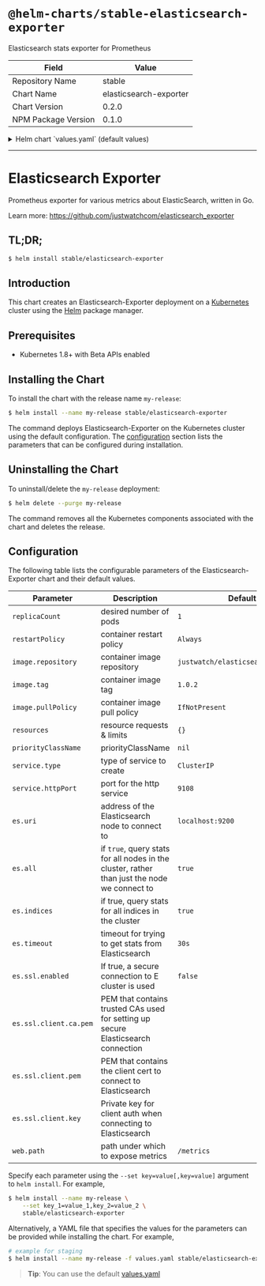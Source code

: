 # `@helm-charts/stable-elasticsearch-exporter`

Elasticsearch stats exporter for Prometheus

| Field               | Value                  |
| ------------------- | ---------------------- |
| Repository Name     | stable                 |
| Chart Name          | elasticsearch-exporter |
| Chart Version       | 0.2.0                  |
| NPM Package Version | 0.1.0                  |

<details>

<summary>Helm chart `values.yaml` (default values)</summary>

```yaml
## number of exporter instances
##
replicaCount: 1

## restart policy for all containers
##
restartPolicy: Always

image:
  repository: justwatch/elasticsearch_exporter
  tag: 1.0.2
  pullPolicy: IfNotPresent

resources:
  {}
  # requests:
  #   cpu: 100m
  #   memory: 128Mi
  # limits:
  #   cpu: 100m
  #   memory: 128Mi

priorityClassName: ''

service:
  type: ClusterIP
  httpPort: 9108
  annotations: {}

es:
  ## Address (host and port) of the Elasticsearch node we should connect to.
  ## This could be a local node (localhost:9200, for instance), or the address
  ## of a remote Elasticsearch server. When basic auth is needed,
  ## specify as: <proto>://<user>:<password>@<host>:<port>. e.g., http://admin:pass@localhost:9200.
  ##
  uri: localhost:9200

  ## If true, query stats for all nodes in the cluster, rather than just the
  ## node we connect to.
  ##
  all: true

  ## If true, query stats for all indices in the cluster.
  ##
  indices: true

  ## Timeout for trying to get stats from Elasticsearch. (ex: 20s)
  ##
  timeout: 30s

  ssl:
    ## If true, a secure connection to ES cluster is used (requires SSL certs below)
    ##
    enabled: false

    ca:
      ## PEM that contains trusted CAs used for setting up secure Elasticsearch connection
      ##
      # pem:

    client:
      ## PEM that contains the client cert to connect to Elasticsearch.
      ##
      # pem:
      ## Private key for client auth when connecting to Elasticsearch
      ##
      # key:

web:
  ## Path under which to expose metrics.
  ##
  path: /metrics
```

</details>

---

# Elasticsearch Exporter

Prometheus exporter for various metrics about ElasticSearch, written in Go.

Learn more: https://github.com/justwatchcom/elasticsearch_exporter

## TL;DR;

```bash
$ helm install stable/elasticsearch-exporter
```

## Introduction

This chart creates an Elasticsearch-Exporter deployment on a [Kubernetes](http://kubernetes.io)
cluster using the [Helm](https://helm.sh) package manager.

## Prerequisites

- Kubernetes 1.8+ with Beta APIs enabled

## Installing the Chart

To install the chart with the release name `my-release`:

```bash
$ helm install --name my-release stable/elasticsearch-exporter
```

The command deploys Elasticsearch-Exporter on the Kubernetes cluster using the default configuration. The [configuration](#configuration) section lists the parameters that can be configured during installation.

## Uninstalling the Chart

To uninstall/delete the `my-release` deployment:

```bash
$ helm delete --purge my-release
```

The command removes all the Kubernetes components associated with the chart and deletes the release.

## Configuration

The following table lists the configurable parameters of the Elasticsearch-Exporter chart and their default values.

| Parameter              | Description                                                                                  | Default                            |
| ---------------------- | -------------------------------------------------------------------------------------------- | ---------------------------------- |
| `replicaCount`         | desired number of pods                                                                       | `1`                                |
| `restartPolicy`        | container restart policy                                                                     | `Always`                           |
| `image.repository`     | container image repository                                                                   | `justwatch/elasticsearch_exporter` |
| `image.tag`            | container image tag                                                                          | `1.0.2`                            |
| `image.pullPolicy`     | container image pull policy                                                                  | `IfNotPresent`                     |
| `resources`            | resource requests & limits                                                                   | `{}`                               |
| `priorityClassName`    | priorityClassName                                                                            | `nil`                              |
| `service.type`         | type of service to create                                                                    | `ClusterIP`                        |
| `service.httpPort`     | port for the http service                                                                    | `9108`                             |
| `es.uri`               | address of the Elasticsearch node to connect to                                              | `localhost:9200`                   |
| `es.all`               | if `true`, query stats for all nodes in the cluster, rather than just the node we connect to | `true`                             |
| `es.indices`           | if true, query stats for all indices in the cluster                                          | `true`                             |
| `es.timeout`           | timeout for trying to get stats from Elasticsearch                                           | `30s`                              |
| `es.ssl.enabled`       | If true, a secure connection to E cluster is used                                            | `false`                            |
| `es.ssl.client.ca.pem` | PEM that contains trusted CAs used for setting up secure Elasticsearch connection            |
| `es.ssl.client.pem`    | PEM that contains the client cert to connect to Elasticsearch                                |
| `es.ssl.client.key`    | Private key for client auth when connecting to Elasticsearch                                 |
| `web.path`             | path under which to expose metrics                                                           | `/metrics`                         |

Specify each parameter using the `--set key=value[,key=value]` argument to `helm install`. For example,

```bash
$ helm install --name my-release \
    --set key_1=value_1,key_2=value_2 \
    stable/elasticsearch-exporter
```

Alternatively, a YAML file that specifies the values for the parameters can be provided while installing the chart. For example,

```bash
# example for staging
$ helm install --name my-release -f values.yaml stable/elasticsearch-exporter
```

> **Tip**: You can use the default [values.yaml](values.yaml)
